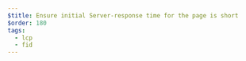 ```yaml
---
$title: Ensure initial Server-response time for the page is short
$order: 180
tags:
  - lcp
  - fid
---
```

